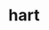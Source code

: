---
category: 4-letters
denotation: null
name: hart
reference_link: https://www.etymonline.com/word/hart
root_language: null
root_name: null
title: hart
type: free
word_sums:
- respelling: hart
  sum: 'Hart + '
---